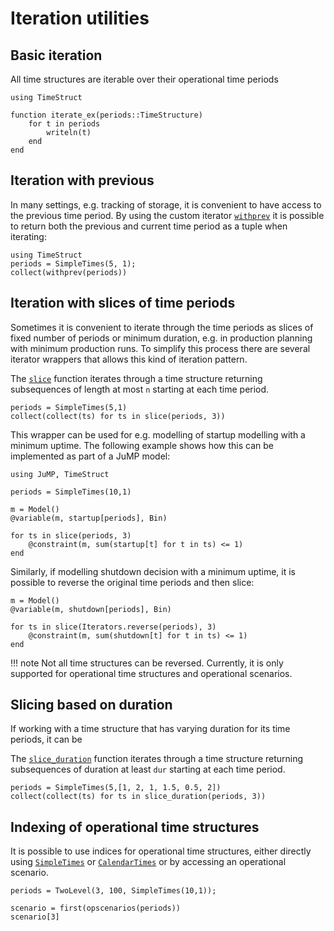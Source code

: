 # Iteration utilities

## Basic iteration

All time structures are iterable over their operational time periods
```@repl ts
using TimeStruct

function iterate_ex(periods::TimeStructure)
    for t in periods
        writeln(t)
    end
end
```


## Iteration with previous

In many settings, e.g. tracking of storage, it is convenient to have
access to the previous time period. By using the custom iterator
[`withprev`](@ref) it is possible to return both the previous and 
current time period as a tuple when iterating:
```@repl ts
using TimeStruct
periods = SimpleTimes(5, 1);
collect(withprev(periods))
```



## Iteration with slices of time periods

Sometimes it is convenient to iterate through the time periods
as slices of fixed number of periods or minimum duration, e.g. in production planning
with minimum production runs. To simplify this process
there are several iterator wrappers that allows this kind of iteration pattern.


The [`slice`](@ref) function iterates through a time structure returning
subsequences of length at most `n` starting at each time period. 
```@repl ts
periods = SimpleTimes(5,1)
collect(collect(ts) for ts in slice(periods, 3))
```

This wrapper can be used for e.g. modelling of startup modelling with a minimum
uptime. The following example shows how this can be implemented as part of 
a JuMP model: 
```@ex
using JuMP, TimeStruct

periods = SimpleTimes(10,1)

m = Model()
@variable(m, startup[periods], Bin)

for ts in slice(periods, 3)
    @constraint(m, sum(startup[t] for t in ts) <= 1)
end
```
Similarly, if modelling shutdown decision with a minimum uptime,
it is possible to reverse the original time periods and then 
slice:
```@ex
m = Model()
@variable(m, shutdown[periods], Bin)

for ts in slice(Iterators.reverse(periods), 3)
    @constraint(m, sum(shutdown[t] for t in ts) <= 1)
end
```

!!! note
    Not all time structures can be reversed. Currently, it is only supported
    for operational time structures and operational scenarios.


## Slicing based on duration

If working with a time structure that has varying duration for its time periods,
it can be 

The [`slice_duration`](@ref) function iterates through a time structure returning
subsequences of duration at least `dur` starting at each time period.  
```@repl ts
periods = SimpleTimes(5,[1, 2, 1, 1.5, 0.5, 2])
collect(collect(ts) for ts in slice_duration(periods, 3))
```

## Indexing of operational time structures

It is possible to use indices for operational time structures, either directly
using [`SimpleTimes`](@ref) or [`CalendarTimes`](@ref) or by accessing an
operational scenario. 

```@repl ts
periods = TwoLevel(3, 100, SimpleTimes(10,1));

scenario = first(opscenarios(periods))
scenario[3]
```
